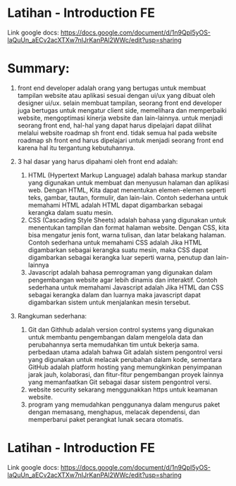 # Latihan - Introduction FE
Link google docs: https://docs.google.com/document/d/1n9QpI5yOS-laQuUn_aECv2acXTXw7nIJrKanPAl2WWc/edit?usp=sharing
   
# Summary:
1. front end developer adalah orang yang bertugas untuk membuat tampilan website atau aplikasi sesuai dengan ui/ux yang dibuat oleh designer ui/ux. selain membuat tampilan, seorang front end developer juga bertugas untuk mengatur client side, memelihara dan memperbaiki website, mengoptimasi kinerja website dan lain-lainnya. untuk menjadi seorang front end, hal-hal yang dapat harus dipelajari dapat dilihat melalui website roadmap sh front end.
tidak semua hal pada website roadmap sh front end harus dipelajari untuk menjadi seorang front end karena hal itu tergantung kebutuhannya.

2. 3 hal dasar yang harus dipahami oleh front end adalah:
    1. HTML (Hypertext Markup Language) adalah bahasa markup standar yang digunakan untuk membuat dan menyusun halaman dan aplikasi web. Dengan HTML, Kita dapat menentukan elemen-elemen seperti teks, gambar, tautan, formulir, dan lain-lain. Contoh sederhana untuk memahami HTML adalah HTML dapat digambarkan sebagai kerangka dalam suatu mesin.
    2. CSS (Cascading Style Sheets) adalah bahasa yang digunakan untuk menentukan tampilan dan format halaman website. Dengan CSS, kita bisa mengatur jenis font, warna tulisan, dan latar belakang halaman. Contoh sederhana untuk memahami CSS adalah Jika HTML digambarkan sebagai kerangka suatu mesin, maka CSS dapat digambarkan sebagai kerangka luar seperti warna, penutup dan lain-lainnya
    3. Javascript adalah bahasa pemrograman yang digunakan dalam pengembangan website agar lebih dinamis dan interaktif. Contoh sederhana untuk memahami Javascript adalah Jika HTML dan CSS sebagai kerangka dalam dan luarnya maka javascript dapat digambarkan sistem untuk menjalankan mesin tersebut.

3. Rangkuman sederhana:
    1. Git dan Githhub adalah version control systems yang digunakan untuk membantu pengembangan dalam mengelola data dan perubahannya serta memudahkan tim untuk bekerja sama. perbedaan utama adalah bahwa Git adalah sistem pengontrol versi yang digunakan untuk melacak perubahan dalam kode, sementara GitHub adalah platform hosting yang memungkinkan penyimpanan jarak jauh, kolaborasi, dan fitur-fitur pengembangan proyek lainnya yang memanfaatkan Git sebagai dasar sistem pengontrol versi.
    2. website security sekarang menggunakkan https untuk keamanan website.
    3. program yang memudahkan penggunanya dalam mengurus paket dengan memasang, menghapus, melacak dependensi, dan memperbarui paket perangkat lunak secara otomatis.

# Latihan - Introduction FE
Link google docs: https://docs.google.com/document/d/1n9QpI5yOS-laQuUn_aECv2acXTXw7nIJrKanPAl2WWc/edit?usp=sharing
   
